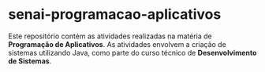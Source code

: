 # senai-programacao-aplicativos

Este repositório contém as atividades realizadas na matéria de **Programação de Aplicativos**.
As atividades envolvem a criação de sistemas utilizando Java, como parte do curso técnico de **Desenvolvimento de Sistemas**.
